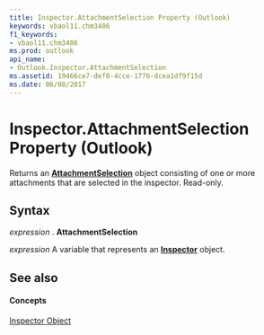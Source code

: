 ```yaml
---
title: Inspector.AttachmentSelection Property (Outlook)
keywords: vbaol11.chm3486
f1_keywords:
- vbaol11.chm3486
ms.prod: outlook
api_name:
- Outlook.Inspector.AttachmentSelection
ms.assetid: 19466ce7-def8-4cce-1776-dcea1df9f15d
ms.date: 06/08/2017
---
```



# Inspector.AttachmentSelection Property (Outlook)

Returns an **[AttachmentSelection](attachmentselection-object-outlook.md)** object consisting of one or more attachments that are selected in the inspector. Read-only.


## Syntax

 _expression_ . **AttachmentSelection**

 _expression_ A variable that represents an **[Inspector](inspector-object-outlook.md)** object.


## See also


#### Concepts


[Inspector Object](inspector-object-outlook.md)

